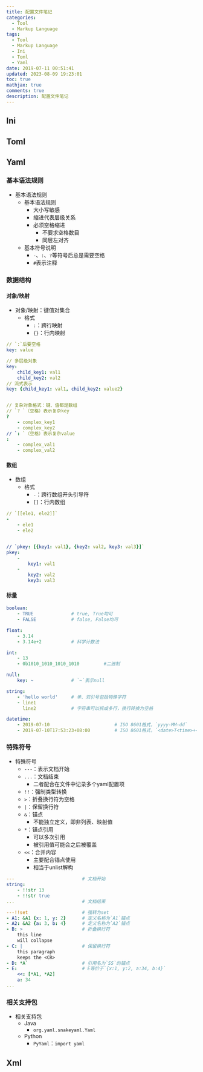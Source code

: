 ```yaml
---
title: 配置文件笔记
categories:
  - Tool
  - Markup Language
tags:
  - Tool
  - Markup Language
  - Ini
  - Toml
  - Yaml
date: 2019-07-11 00:51:41
updated: 2023-08-09 19:23:01
toc: true
mathjax: true
comments: true
description: 配置文件笔记
---
```


##  Ini

##  Toml

##  Yaml

### 基本语法规则

-   基本语法规则
    -   基本语法规则
        -   大小写敏感
        -   缩进代表层级关系
        -   必须空格缩进
            -   不要求空格数目
            -   同层左对齐
    -   基本符号说明
        -   `-`、`:`、`?`等符号后总是需要空格
        -   `#`表示注释

### 数据结构

####    对象/映射

-   对象/映射：键值对集合
    -   格式
        -   `:`：跨行映射
        -   `{}`：行内映射

```yaml
// `:`后要空格
key: value

// 多层级对象
key:
    child_key1: val1
    child_key2: val2
// 流式表示
key: {child_key1: val1, child_key2: value2}


// 复杂对象格式：键、值都是数组
// `? `（空格）表示复杂key
? 
    - complex_key1
    - complex_key2
// `: `（空格）表示复杂value
: 
    - complex_val1
    - complex_val2
```

####    数组

-   数组
    -   格式
        -   `-`：跨行数组开头引导符
        -   `[]`：行内数组

```yaml
// `[[ele1, ele2]]`
- 
    - ele1
    - ele2


// `pkey: [{key1: val1}, {key2: val2, key3: val3}]`
pkey: 
    - 
        key1: val1
    - 
        key2: val2
        key3: val3
```

####    标量

```yaml
boolean: 
    - TRUE              # true, True均可
    - FALSE             # false, False均可

float: 
    - 3.14
    - 3.14e+2           # 科学计数法

int: 
    - 13
    - 0b1010_1010_1010_1010         #二进制

null: 
    key: ~              # `~`表示null

string:
    - 'hello world'     # 单、双引号包括特殊字符
    - line1
      line2             # 字符串可以拆成多行，换行转换为空格

datetime:
    - 2019-07-10                        # ISO 8601格式，`yyyy-MM-dd`
    - 2019-07-10T17:53:23+08:00         # ISO 8601格式，`<date>T<time>+<timezone>`
```

### 特殊符号

-   特殊符号
    -   `---`：表示文档开始
    -   `...`：文档结束
        -   二者配合在文件中记录多个yaml配置项
    -   `!!`：强制类型转换
    -   `>`：折叠换行符为空格
    -   `|`：保留换行符
    -   `&`：锚点
        -   不能独立定义，即非列表、映射值
    -   `*`：锚点引用
        -   可以多次引用
        -   被引用值可能会之后被覆盖
    -   `<<`：合并内容
        -   主要配合锚点使用
        -   相当于unlist解构

```yaml
---                         # 文档开始
string: 
    - !!str 13
    - !!str true
...                         # 文档结束

---!!set                    # 强转为set
- A1: &A1 {x: 1, y: 2}      # 定义名称为`A1`锚点
- A2: &A2 {a: 3, b: 4}      # 定义名称为`A2`锚点
- B: >                      # 折叠换行符
    this line
    will collapse
- C: |                      # 保留换行符
    this paragraph
    keeps the <CR>
- D: *A`                    # 引用名为`SS`的锚点
- E:                        # E等价于`{x:1, y:2, a:34, b:4}`
    <<: [*A1, *A2]
    a: 34
...
```

### 相关支持包

-   相关支持包
    -   Java
        -   `org.yaml.snakeyaml.Yaml`
    -   Python
        -   `PyYaml`：`import yaml`

##  Xml

